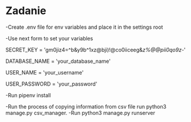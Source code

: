 # Zadanie
-Create .env file for env variables and place it in the settings root

-Use next form to set your variables

SECRET_KEY = 'gm0jiz4=^b&y9b^1xz@bji)!@co0iiceeg&_z%@@pii0qo9z-_'

DATABASE_NAME = 'your_database_name'

USER_NAME = 'your_username'

USER_PASSWORD = 'your_password'

-Run pipenv install

-Run the process of copying information from csv file run python3 manage.py csv_manager.
-Run python3 manage.py runserver
